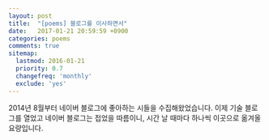 ```yaml
---
layout: post
title:  "[poems] 블로그를 이사하면서"
date:   2017-01-21 20:59:59 +0900
categories: poems
comments: true
sitemap:
  lastmod: 2016-01-21
  priority: 0.7
  changefreq: 'monthly'
  exclude: 'yes'
---
```


2014년 8월부터 네이버 블로그에 좋아하는 시들을 수집해왔었습니다. 이제 기술 블로그를 열었고 네이버 블로그는 접었을 따름이니, 시간 날 때마다 하나씩 이곳으로 옮겨올 요량입니다.
<!--break-->
